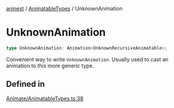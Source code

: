[aninest](../../index.md) / [AnimatableTypes](../index.md) / UnknownAnimation

# UnknownAnimation

```ts
type UnknownAnimation: Animation<UnknownRecursiveAnimatable>;
```

Convenient way to write `UnknownAnimation`.
Usually used to cast an animation to this more generic type.

## Defined in

[Animate/AnimatableTypes.ts:38](https://github.com/zphrs/aninest/blob/765f2ede3df887f1f3a3e1391afab09a932de29a/core/src/Animate/AnimatableTypes.ts#L38)
